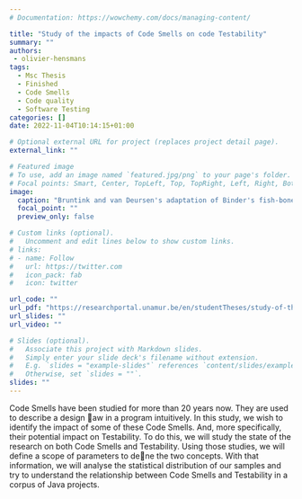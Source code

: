 ```yaml
---
# Documentation: https://wowchemy.com/docs/managing-content/

title: "Study of the impacts of Code Smells on code Testability"
summary: ""
authors: 
 - olivier-hensmans
tags: 
  - Msc Thesis
  - Finished
  - Code Smells
  - Code quality
  - Software Testing
categories: []
date: 2022-11-04T10:14:15+01:00

# Optional external URL for project (replaces project detail page).
external_link: ""

# Featured image
# To use, add an image named `featured.jpg/png` to your page's folder.
# Focal points: Smart, Center, TopLeft, Top, TopRight, Left, Right, BottomLeft, Bottom, BottomRight.
image:
  caption: "Bruntink and van Deursen's adaptation of Binder's fish-bone model"
  focal_point: ""
  preview_only: false

# Custom links (optional).
#   Uncomment and edit lines below to show custom links.
# links:
# - name: Follow
#   url: https://twitter.com
#   icon_pack: fab
#   icon: twitter

url_code: ""
url_pdf: "https://researchportal.unamur.be/en/studentTheses/study-of-the-impacts-of-code-smells-on-code-testability"
url_slides: ""
url_video: ""

# Slides (optional).
#   Associate this project with Markdown slides.
#   Simply enter your slide deck's filename without extension.
#   E.g. `slides = "example-slides"` references `content/slides/example-slides.md`.
#   Otherwise, set `slides = ""`.
slides: ""
---
```


Code Smells have been studied for more than 20 years now. They are used to describe a design 􏰊aw in a program intuitively. In this study, we wish to identify the impact of some of these Code Smells. And, more specifically, their potential impact on Testability. To do this, we will study the state of the research on both Code Smells and Testability. Using those studies, we will define a scope of parameters to de􏰉ne the two concepts. With that information, we will analyse the statistical distribution of our samples and try to understand the relationship between Code Smells and Testability in a corpus of Java projects.
